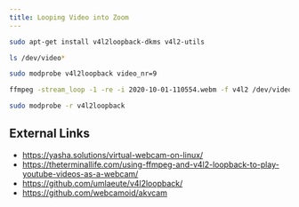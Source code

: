 ```yaml
---
title: Looping Video into Zoom
---
```


```bash
sudo apt-get install v4l2loopback-dkms v4l2-utils
```
```bash
ls /dev/video*
```
```bash
sudo modprobe v4l2loopback video_nr=9
```
```bash
ffmpeg -stream_loop -1 -re -i 2020-10-01-110554.webm -f v4l2 /dev/video9
```
```bash
sudo modprobe -r v4l2loopback
```

## External Links

* <https://yasha.solutions/virtual-webcam-on-linux/>
* <https://theterminallife.com/using-ffmpeg-and-v4l2-loopback-to-play-youtube-videos-as-a-webcam/>
* <https://github.com/umlaeute/v4l2loopback/>
* <https://github.com/webcamoid/akvcam>

